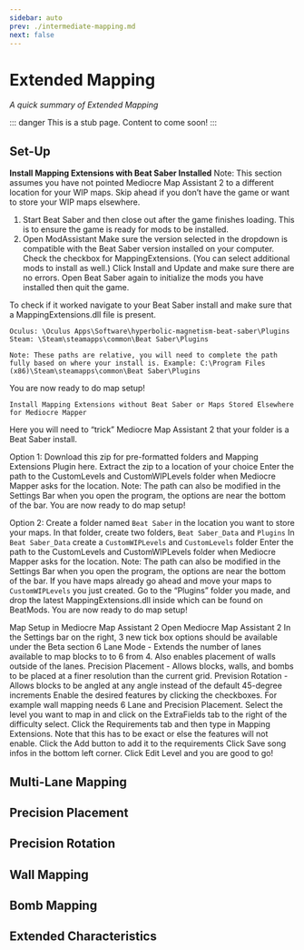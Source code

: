 ```yaml
---
sidebar: auto
prev: ./intermediate-mapping.md
next: false
---
```

# Extended Mapping
_A quick summary of Extended Mapping_

::: danger
This is a stub page. Content to come soon!
:::

## Set-Up

**Install Mapping Extensions with Beat Saber Installed**
Note: This section assumes you have not pointed Mediocre Map Assistant 2 to a different location for your WIP maps. Skip ahead if you don’t have the game or want to store your WIP maps elsewhere.

1. Start Beat Saber and then close out after the game finishes loading. This is to ensure the game is ready for mods to be installed.
2. Open ModAssistant
Make sure the version selected in the dropdown is compatible with the Beat Saber version installed on your computer.
Check the checkbox for MappingExtensions. (You can select additional mods to install as well.)
Click Install and Update and make sure there are no errors.
Open Beat Saber again to initialize the mods you have installed then quit the game.

To check if it worked navigate to your Beat Saber install and make sure that a MappingExtensions.dll file is present.

	Oculus: \Oculus Apps\Software\hyperbolic-magnetism-beat-saber\Plugins
	Steam: \Steam\steamapps\common\Beat Saber\Plugins

	Note: These paths are relative, you will need to complete the path fully based on where your install is. Example: C:\Program Files (x86)\Steam\steamapps\common\Beat Saber\Plugins

You are now ready to do map setup!
	
	Install Mapping Extensions without Beat Saber or Maps Stored Elsewhere for Mediocre Mapper
Here you will need to “trick” Mediocre Map Assistant 2 that your folder is a Beat Saber install.

Option 1:
Download this zip for pre-formatted folders and Mapping Extensions Plugin here.
Extract the zip to a location of your choice
Enter the path to the CustomLevels and CustomWIPLevels folder when Mediocre Mapper asks for the location. Note: The path can also be modified in the Settings Bar when you open the program, the options are near the bottom of the bar.
You are now ready to do map setup!
	
Option 2:
Create a folder named `Beat Saber` in the location you want to store your maps.
In that folder, create two folders, `Beat Saber_Data` and `Plugins`
In `Beat Saber_Data` create a `CustomWIPLevels` and `CustomLevels` folder
Enter the path to the CustomLevels and CustomWIPLevels folder when Mediocre Mapper asks for the location. Note: The path can also be modified in the Settings Bar when you open the program, the options are near the bottom of the bar.
If you have maps already go ahead and move your maps to `CustomWIPLevels` you just created.
Go to the “Plugins” folder you made, and drop the latest MappingExtensions.dll inside which can be found on BeatMods.
You are now ready to do map setup!

Map Setup in Mediocre Map Assistant 2
Open Mediocre Map Assistant 2
In the Settings bar on the right, 3 new tick box options should be available under the Beta section
6 Lane Mode - Extends the number of lanes available to map blocks to to 6 from 4. Also enables placement of walls outside of the lanes.
Precision Placement - Allows blocks, walls, and bombs to be placed at a finer resolution than the current grid.
Prevision Rotation - Allows blocks to be angled at any angle instead of the default 45-degree increments
Enable the desired features by clicking the checkboxes. For example wall mapping needs 6 Lane and Precision Placement.
Select the level you want to map in and click on the ExtraFields tab to the right of the difficulty select.
Click the Requirements tab and then type in Mapping Extensions. Note that this has to be exact or else the features will not enable.
Click the Add button to add it to the requirements
Click Save song infos in the bottom left corner.
Click Edit Level and you are good to go!


## Multi-Lane Mapping
## Precision Placement
## Precision Rotation
## Wall Mapping
## Bomb Mapping
## Extended Characteristics
